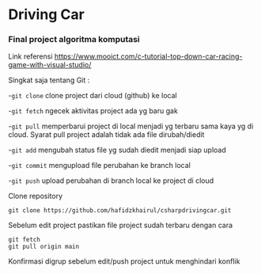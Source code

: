# Driving Car

### Final project algoritma komputasi

Link referensi https://www.mooict.com/c-tutorial-top-down-car-racing-game-with-visual-studio/

Singkat saja tentang Git :

-`git clone` clone project dari cloud (github) ke local

-`git fetch` ngecek aktivitas project ada yg baru gak

-`git pull` memperbarui project di local menjadi yg terbaru sama kaya yg di cloud. Syarat pull project adalah tidak ada file dirubah/diedit

-`git add` mengubah status file yg sudah diedit menjadi siap upload

-`git commit` mengupload file perubahan ke branch local

-`git push` upload perubahan di branch local ke project di cloud

Clone repository
```
git clone https://github.com/hafidzkhairul/csharpdrivingcar.git
```
Sebelum edit project pastikan file project sudah terbaru dengan cara
```
git fetch
git pull origin main
```
Konfirmasi digrup sebelum edit/push project untuk menghindari konflik
